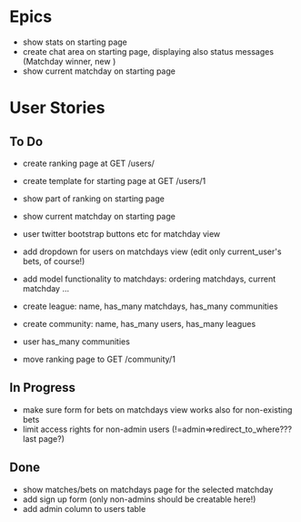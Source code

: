 # Epics
* show stats on starting page
* create chat area on starting page, displaying also status messages (Matchday winner, new )
* show current matchday on starting page


# User Stories
## To Do
* create ranking page at GET /users/
* create template for starting page at GET /users/1
* show part of ranking on starting page
* show current matchday on starting page


* user twitter bootstrap buttons etc for matchday view
* add dropdown for users on matchdays view (edit only current_user's bets, of course!)


* add model functionality to matchdays: ordering matchdays, current matchday ...

* create league: name, has_many matchdays, has_many communities
* create community: name, has_many users, has_many leagues
* user has_many communities
* move ranking page to GET /community/1

## In Progress
* make sure form for bets on matchdays view works also for non-existing bets
* limit access rights for non-admin users (!=admin=>redirect_to_where??? last page?)

## Done
* show matches/bets on matchdays page for the selected matchday
* add sign up form (only non-admins should be creatable here!)
* add admin column to users table





